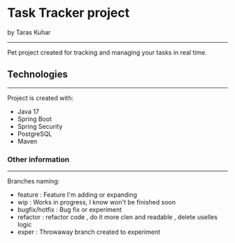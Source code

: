 # Task Tracker project 

by Taras Kuhar 

---

Pet project created for tracking and managing your tasks 
in real time.

## Technologies 

---
Project is created with:
- Java 17
- Spring Boot 
- Spring Security 
- PostgreSQL
- Maven


### Other information 

---

Branches naming:
- feature :             Feature I'm adding or expanding
- wip  :               Works in progress, I know won't be finished soon
- bugfix/hotfix :       Bug fix or experiment
- refactor    : refactor code , do it more clen and readable , delete uselles logic
- exper          :     Throwaway branch created to experiment
